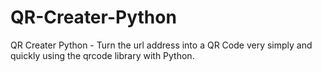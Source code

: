 # QR-Creater-Python
QR Creater Python - Turn the url address into a QR Code very simply and quickly using the qrcode library with Python.
